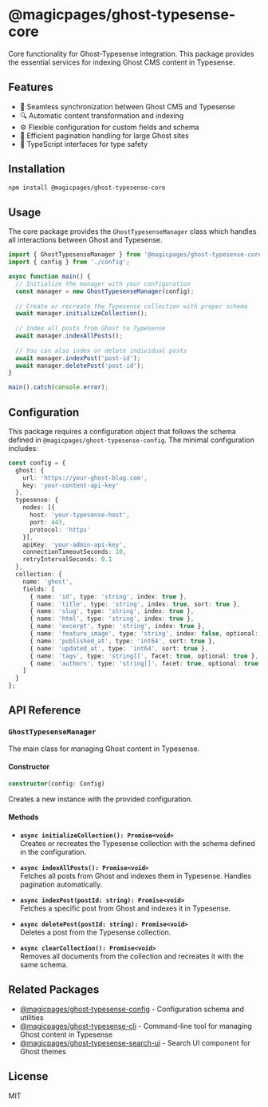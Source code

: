  # @magicpages/ghost-typesense-core

Core functionality for Ghost-Typesense integration. This package provides the essential services for indexing Ghost CMS content in Typesense.

## Features

- 🔄 Seamless synchronization between Ghost CMS and Typesense
- 🔍 Automatic content transformation and indexing
- ⚙️ Flexible configuration for custom fields and schema
- 🚀 Efficient pagination handling for large Ghost sites
- 🧩 TypeScript interfaces for type safety

## Installation

```bash
npm install @magicpages/ghost-typesense-core
```

## Usage

The core package provides the `GhostTypesenseManager` class which handles all interactions between Ghost and Typesense.

```typescript
import { GhostTypesenseManager } from '@magicpages/ghost-typesense-core';
import { config } from './config';

async function main() {
  // Initialize the manager with your configuration
  const manager = new GhostTypesenseManager(config);
  
  // Create or recreate the Typesense collection with proper schema
  await manager.initializeCollection();
  
  // Index all posts from Ghost to Typesense
  await manager.indexAllPosts();
  
  // You can also index or delete individual posts
  await manager.indexPost('post-id');
  await manager.deletePost('post-id');
}

main().catch(console.error);
```

## Configuration

This package requires a configuration object that follows the schema defined in `@magicpages/ghost-typesense-config`. The minimal configuration includes:

```typescript
const config = {
  ghost: {
    url: 'https://your-ghost-blog.com',
    key: 'your-content-api-key'
  },
  typesense: {
    nodes: [{
      host: 'your-typesense-host',
      port: 443,
      protocol: 'https'
    }],
    apiKey: 'your-admin-api-key',
    connectionTimeoutSeconds: 10,
    retryIntervalSeconds: 0.1
  },
  collection: {
    name: 'ghost',
    fields: [
      { name: 'id', type: 'string', index: true },
      { name: 'title', type: 'string', index: true, sort: true },
      { name: 'slug', type: 'string', index: true },
      { name: 'html', type: 'string', index: true },
      { name: 'excerpt', type: 'string', index: true },
      { name: 'feature_image', type: 'string', index: false, optional: true },
      { name: 'published_at', type: 'int64', sort: true },
      { name: 'updated_at', type: 'int64', sort: true },
      { name: 'tags', type: 'string[]', facet: true, optional: true },
      { name: 'authors', type: 'string[]', facet: true, optional: true }
    ]
  }
};
```

## API Reference

### `GhostTypesenseManager`

The main class for managing Ghost content in Typesense.

#### Constructor

```typescript
constructor(config: Config)
```

Creates a new instance with the provided configuration.

#### Methods

- **`async initializeCollection(): Promise<void>`**  
  Creates or recreates the Typesense collection with the schema defined in the configuration.

- **`async indexAllPosts(): Promise<void>`**  
  Fetches all posts from Ghost and indexes them in Typesense. Handles pagination automatically.

- **`async indexPost(postId: string): Promise<void>`**  
  Fetches a specific post from Ghost and indexes it in Typesense.

- **`async deletePost(postId: string): Promise<void>`**  
  Deletes a post from the Typesense collection.

- **`async clearCollection(): Promise<void>`**  
  Removes all documents from the collection and recreates it with the same schema.

## Related Packages

- [@magicpages/ghost-typesense-config](https://github.com/magicpages/ghost-typesense/tree/main/packages/config) - Configuration schema and utilities
- [@magicpages/ghost-typesense-cli](https://github.com/magicpages/ghost-typesense/tree/main/apps/cli) - Command-line tool for managing Ghost content in Typesense
- [@magicpages/ghost-typesense-search-ui](https://github.com/magicpages/ghost-typesense/tree/main/packages/search-ui) - Search UI component for Ghost themes

## License

MIT